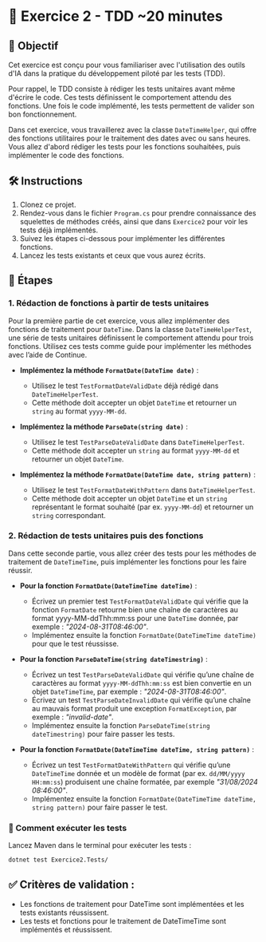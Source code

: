 # 📝 Exercice 2 -  TDD ~20 minutes

## 🎯 Objectif
Cet exercice est conçu pour vous familiariser avec l'utilisation des outils d'IA dans la pratique du développement piloté par les tests (TDD).

Pour rappel, le TDD consiste à rédiger les tests unitaires avant même d'écrire le code. Ces tests définissent le comportement attendu des fonctions. Une fois le code implémenté, les tests permettent de valider son bon fonctionnement.

Dans cet exercice, vous travaillerez avec la classe `DateTimeHelper`, qui offre des fonctions utilitaires pour le traitement des dates avec ou sans heures. Vous allez d'abord rédiger les tests pour les fonctions souhaitées, puis implémenter le code des fonctions.

## 🛠️ Instructions

1. Clonez ce projet.
2. Rendez-vous dans le fichier `Program.cs` pour prendre connaissance des squelettes de méthodes créés, ainsi que dans `Exercice2` pour voir les tests déjà implémentés.
3. Suivez les étapes ci-dessous pour implémenter les différentes fonctions.
4. Lancez les tests existants et ceux que vous aurez écrits.

## 🐾 Étapes

### 1. Rédaction de fonctions à partir de tests unitaires
Pour la première partie de cet exercice, vous allez implémenter des fonctions de traitement pour `DateTime`. Dans la classe `DateTimeHelperTest`, une série de tests unitaires définissent le comportement attendu pour trois fonctions. Utilisez ces tests comme guide pour implémenter les méthodes avec l’aide de Continue.

- **Implémentez la méthode `FormatDate(DateTime date)`** :
  - Utilisez le test `TestFormatDateValidDate` déjà rédigé dans `DateTimeHelperTest`.
  - Cette méthode doit accepter un objet `DateTime` et retourner un `string` au format `yyyy-MM-dd`.

- **Implémentez la méthode `ParseDate(string date)`** :
  - Utilisez le test `TestParseDateValidDate` dans `DateTimeHelperTest`.
  - Cette méthode doit accepter un `string` au format `yyyy-MM-dd` et retourner un objet `DateTime`.

- **Implémentez la méthode `FormatDate(DateTime date, string pattern)`** :
  - Utilisez le test `TestFormatDateWithPattern` dans `DateTimeHelperTest`.
  - Cette méthode doit accepter un objet `DateTime` et un `string` représentant le format souhaité (par ex. `yyyy-MM-dd`) et retourner un `string` correspondant.

### 2. Rédaction de tests unitaires puis des fonctions
Dans cette seconde partie, vous allez créer des tests pour les méthodes de traitement de `DateTimeTime`, puis implémenter les fonctions pour les faire réussir.

- **Pour la fonction `FormatDate(DateTimeTime dateTime)`** :
  - Écrivez un premier test `TestFormatDateValidDate` qui vérifie que la fonction `FormatDate` retourne bien une chaîne de caractères au format yyyy-MM-ddThh:mm:ss pour une `DateTime` donnée, par exemple : _"2024-08-31T08:46:00"_.
  - Implémentez ensuite la fonction `FormatDate(DateTimeTime dateTime)` pour que le test réussisse.

- **Pour la fonction `ParseDateTime(string dateTimestring)`** :
  - Écrivez un test `TestParseDateValidDate` qui vérifie qu’une chaîne de caractères au format `yyyy-MM-ddThh:mm:ss` est bien convertie en un objet `DateTimeTime`, par exemple : _"2024-08-31T08:46:00"_.
  - Écrivez un test `TestParseDateInvalidDate` qui vérifie qu’une chaîne au mauvais format produit une exception `FormatException`, par exemple : _"invalid-date"_.
  - Implémentez ensuite la fonction `ParseDateTime(string dateTimestring)` pour faire passer les tests.

- **Pour la fonction `FormatDate(DateTimeTime dateTime, string pattern)`** :
  - Écrivez un test `TestFormatDateWithPattern` qui vérifie qu’une `DateTimeTime` donnée et un modèle de format (par ex. `dd/MM/yyyy HH:mm:ss`) produisent une chaîne formatée, par exemple _"31/08/2024 08:46:00"_.
  - Implémentez ensuite la fonction `FormatDate(DateTimeTime dateTime, string pattern)` pour faire passer le test.

### 🚀 Comment exécuter les tests
Lancez Maven dans le terminal pour exécuter les tests :

```bash
dotnet test Exercice2.Tests/
```

## ✅ Critères de validation :
- Les fonctions de traitement pour DateTime sont implémentées et les tests existants réussissent.
- Les tests et fonctions pour le traitement de DateTimeTime sont implémentés et réussissent.

